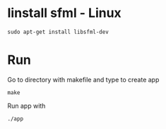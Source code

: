 # Iinstall sfml - Linux
```
sudo apt-get install libsfml-dev
```

# Run

Go to directory with makefile and type to create app
```
make
```

Run app with
```
./app
```
